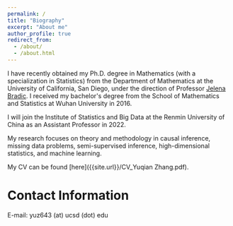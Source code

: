 ```yaml
---
permalink: /
title: "Biography"
excerpt: "About me"
author_profile: true
redirect_from: 
  - /about/
  - /about.html
---
```


I have recently obtained my Ph.D. degree in Mathematics (with a specialization in Statistics) from the Department of Mathematics at the University of California, San Diego, under the direction of Professor <a href="https://www.jelenabradic.net">Jelena Bradic</a>. I received my bachelor's degree from the School of Mathematics and Statistics at Wuhan University in 2016. 

I will join the Institute of Statistics and Big Data at the Renmin University of China as an Assistant Professor in 2022.

My research focuses on theory and methodology in causal inference, missing data problems, semi-supervised inference, high-dimensional statistics, and machine learning.

My CV can be found [here]({{site.url}}/CV_Yuqian Zhang.pdf).

Contact Information
======
E-mail: yuz643 (at) ucsd (dot) edu
